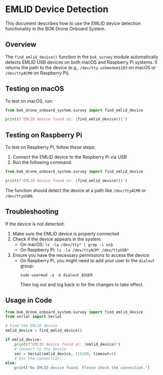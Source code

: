 # EMLID Device Detection

This document describes how to use the EMLID device detection functionality in the BOK Drone Onboard System.

## Overview

The `find_emlid_device()` function in the `bok_survey` module automatically detects EMLID USB devices on both macOS and Raspberry Pi systems. It returns the path to the device (e.g., `/dev/tty.usbmodem1103` on macOS or `/dev/ttyACM0` on Raspberry Pi).

## Testing on macOS

To test on macOS, run:

```python
from bok_drone_onboard_system.survey import find_emlid_device

print(f'EMLID device found at: {find_emlid_device()}')
```

## Testing on Raspberry Pi

To test on Raspberry Pi, follow these steps:

1. Connect the EMLID device to the Raspberry Pi via USB
2. Run the following command:

```python
from bok_drone_onboard_system.survey import find_emlid_device

print(f'EMLID device found at: {find_emlid_device()}')
```

The function should detect the device at a path like `/dev/ttyACM0` or `/dev/ttyUSB0`.

## Troubleshooting

If the device is not detected:

1. Make sure the EMLID device is properly connected
2. Check if the device appears in the system:
   - On macOS: `ls -la /dev/tty* | grep -i usb`
   - On Raspberry Pi: `ls -la /dev/ttyACM* /dev/ttyUSB*`
3. Ensure you have the necessary permissions to access the device:
   - On Raspberry Pi, you might need to add your user to the `dialout` group:
     ```
     sudo usermod -a -G dialout $USER
     ```
     Then log out and log back in for the changes to take effect.

## Usage in Code

```python
from bok_drone_onboard_system.survey import find_emlid_device
from serial import Serial

# Find the EMLID device
emlid_device = find_emlid_device()

if emlid_device:
    print(f"EMLID device found at: {emlid_device}")
    # Connect to the device
    ser = Serial(emlid_device, 115200, timeout=1)
    # Use the connection...
else:
    print("No EMLID device found. Please check the connection.")
```